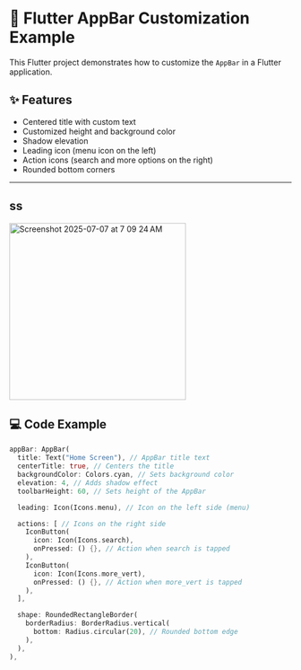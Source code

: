 # 📱 Flutter AppBar Customization Example

This Flutter project demonstrates how to customize the `AppBar` in a Flutter application.

## ✨ Features

- Centered title with custom text
- Customized height and background color
- Shadow elevation
- Leading icon (menu icon on the left)
- Action icons (search and more options on the right)
- Rounded bottom corners

---

## ss
<img width="315" alt="Screenshot 2025-07-07 at 7 09 24 AM" src="https://github.com/user-attachments/assets/103bb7a8-49ea-4122-be39-1262d1a559f6" />



## 💻 Code Example

```dart
appBar: AppBar(
  title: Text("Home Screen"), // AppBar title text
  centerTitle: true, // Centers the title
  backgroundColor: Colors.cyan, // Sets background color
  elevation: 4, // Adds shadow effect
  toolbarHeight: 60, // Sets height of the AppBar

  leading: Icon(Icons.menu), // Icon on the left side (menu)

  actions: [ // Icons on the right side
    IconButton(
      icon: Icon(Icons.search),
      onPressed: () {}, // Action when search is tapped
    ),
    IconButton(
      icon: Icon(Icons.more_vert),
      onPressed: () {}, // Action when more_vert is tapped
    ),
  ],

  shape: RoundedRectangleBorder(
    borderRadius: BorderRadius.vertical(
      bottom: Radius.circular(20), // Rounded bottom edge
    ),
  ),
),
